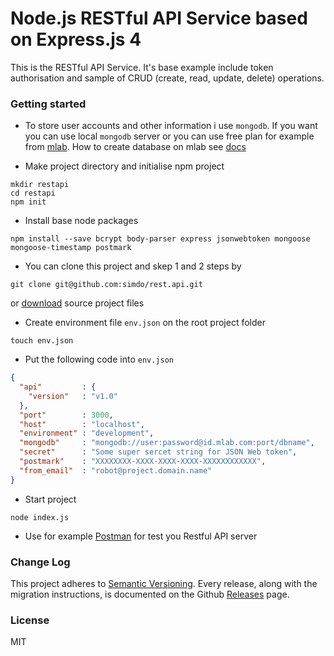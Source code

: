 # Node.js RESTful API Service based on Express.js 4

This is the RESTful API Service. It's base example include token authorisation and sample of CRUD (create, read, update, delete) operations.

### Getting started

* To store user accounts and other information i use `mongodb`. If you want you can use local `mongodb` server or you can use free plan for example from [mlab](http://mlab.com/). How to create database on mlab see [docs](http://docs.mlab.com/)

* Make project directory and initialise npm project
```
mkdir restapi
cd restapi
npm init
```

* Install base node packages
```
npm install --save bcrypt body-parser express jsonwebtoken mongoose mongoose-timestamp postmark
```

* You can clone this project and skep 1 and 2 steps by
```
git clone git@github.com:simdo/rest.api.git
```
or [download](https://github.com/simdo/rest.api/archive/master.zip) source project files

* Create environment file `env.json` on the root project folder
```
touch env.json
```

* Put the following code into `env.json`
```json
{
  "api"         : {
    "version"   : "v1.0"
  },
  "port"        : 3000,
  "host"        : "localhost",
  "environment" : "development",
  "mongodb"     : "mongodb://user:password@id.mlab.com:port/dbname",
  "secret"      : "Some super sercet string for JSON Web token",
  "postmark"    : "XXXXXXXX-XXXX-XXXX-XXXX-XXXXXXXXXXXX",
  "from_email"  : "robot@project.domain.name"
}
```

* Start project
```
node index.js
```

* Use for example [Postman](https://www.getpostman.com/) for test you Restful API server

### Change Log

This project adheres to [Semantic Versioning](http://semver.org/).
Every release, along with the migration instructions, is documented on the Github [Releases](https://github.com/simdo/api/releases) page.

### License

MIT